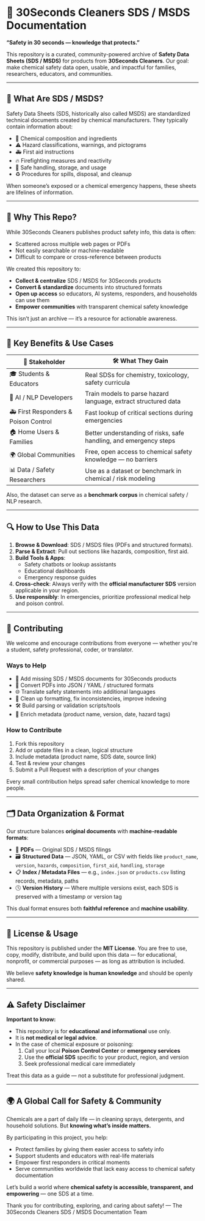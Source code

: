 # 🧼 30Seconds Cleaners SDS / MSDS Documentation

**“Safety in 30 seconds — knowledge that protects.”**

This repository is a curated, community-powered archive of **Safety Data Sheets (SDS / MSDS)** for products from **30Seconds Cleaners**. Our goal: make chemical safety data open, usable, and impactful for families, researchers, educators, and communities.

---

## 📘 What Are SDS / MSDS?

Safety Data Sheets (SDS, historically also called MSDS) are standardized technical documents created by chemical manufacturers. They typically contain information about:

- 🧪 Chemical composition and ingredients
- ⚠️ Hazard classifications, warnings, and pictograms
- 🚑 First aid instructions
- 🔥 Firefighting measures and reactivity
- 🧯 Safe handling, storage, and usage
- ♻️ Procedures for spills, disposal, and cleanup

When someone’s exposed or a chemical emergency happens, these sheets are lifelines of information.

---

## 🎯 Why This Repo?

While 30Seconds Cleaners publishes product safety info, this data is often:

- Scattered across multiple web pages or PDFs
- Not easily searchable or machine-readable
- Difficult to compare or cross-reference between products

We created this repository to:

- **Collect & centralize** SDS / MSDS for 30Seconds products
- **Convert & standardize** documents into structured formats
- **Open up access** so educators, AI systems, responders, and households can use them
- **Empower communities** with transparent chemical safety knowledge

This isn’t just an archive — it’s a resource for actionable awareness.

---

## 🌟 Key Benefits & Use Cases

| 👤 Stakeholder                       | 🛠 What They Gain                                                  |
| ------------------------------------ | ----------------------------------------------------------------- |
| 🎓 Students & Educators              | Real SDSs for chemistry, toxicology, safety curricula             |
| 🤖 AI / NLP Developers               | Train models to parse hazard language, extract structured data    |
| 🚑 First Responders & Poison Control | Fast lookup of critical sections during emergencies               |
| 🏠 Home Users & Families             | Better understanding of risks, safe handling, and emergency steps |
| 🌍 Global Communities                | Free, open access to chemical safety knowledge — no barriers      |
| 📊 Data / Safety Researchers         | Use as a dataset or benchmark in chemical / risk modeling         |

Also, the dataset can serve as a **benchmark corpus** in chemical safety / NLP research.

---

## 🔍 How to Use This Data

1. **Browse & Download**: SDS / MSDS files (PDFs and structured formats).
2. **Parse & Extract**: Pull out sections like hazards, composition, first aid.
3. **Build Tools & Apps**:
   - Safety chatbots or lookup assistants
   - Educational dashboards
   - Emergency response guides
4. **Cross-check**: Always verify with the **official manufacturer SDS** version applicable in your region.
5. **Use responsibly**: In emergencies, prioritize professional medical help and poison control.

---

## 🤝 Contributing

We welcome and encourage contributions from everyone — whether you're a student, safety professional, coder, or translator.

### Ways to Help

- 📄 Add missing SDS / MSDS documents for 30Seconds products
- 🔄 Convert PDFs into JSON / YAML / structured formats
- 🌐 Translate safety statements into additional languages
- 🧹 Clean up formatting, fix inconsistencies, improve indexing
- 🛠 Build parsing or validation scripts/tools
- 🧾 Enrich metadata (product name, version, date, hazard tags)

### How to Contribute

1. Fork this repository
2. Add or update files in a clean, logical structure
3. Include metadata (product name, SDS date, source link)
4. Test & review your changes
5. Submit a Pull Request with a description of your changes

Every small contribution helps spread safer chemical knowledge to more people.

---

## 🗂 Data Organization & Format

Our structure balances **original documents** with **machine-readable formats**:

- 📄 **PDFs** — Original SDS / MSDS filings
- 🗃 **Structured Data** — JSON, YAML, or CSV with fields like `product_name`, `version`, `hazards`, `composition`, `first_aid`, `handling`, `storage`
- 📋 **Index / Metadata Files** — e.g., `index.json` or `products.csv` listing records, metadata, paths
- 🕓 **Version History** — Where multiple versions exist, each SDS is preserved with a timestamp or version tag

This dual format ensures both **faithful reference** and **machine usability**.

---

## 📜 License & Usage

This repository is published under the **MIT License**.
You are free to use, copy, modify, distribute, and build upon this data — for educational, nonprofit, or commercial purposes — as long as attribution is included.

We believe **safety knowledge is human knowledge** and should be openly shared.

---

## ⚠️ Safety Disclaimer

**Important to know:**

- This repository is for **educational and informational** use only.
- It is **not medical or legal advice**.
- In the case of chemical exposure or poisoning:
  1. Call your local **Poison Control Center** or **emergency services**
  2. Use the **official SDS** specific to your product, region, and version
  3. Seek professional medical care immediately

Treat this data as a guide — not a substitute for professional judgment.

---

## 🌍 A Global Call for Safety & Community

Chemicals are a part of daily life — in cleaning sprays, detergents, and household solutions. But **knowing what’s inside matters.**

By participating in this project, you help:

- Protect families by giving them easier access to safety info
- Support students and educators with real-life materials
- Empower first responders in critical moments
- Serve communities worldwide that lack easy access to chemical safety documentation

Let’s build a world where **chemical safety is accessible, transparent, and empowering** — one SDS at a time.

Thank you for contributing, exploring, and caring about safety!
— The 30Seconds Cleaners SDS / MSDS Documentation Team
